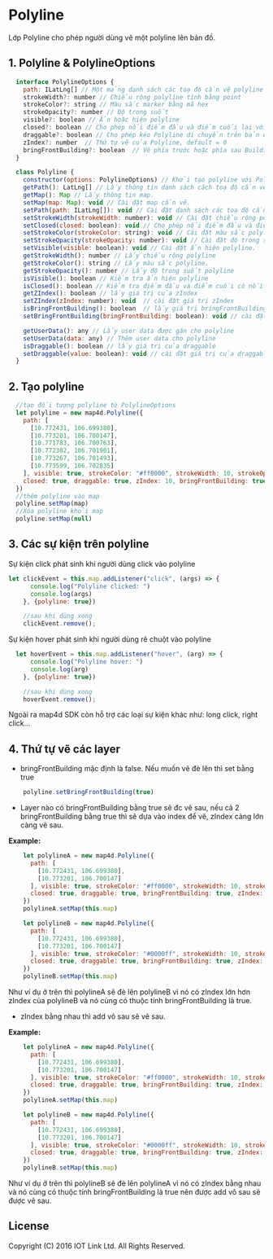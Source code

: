 # Polyline
Lớp Polyline cho phép người dùng vẽ một polyline lên bản đồ.

## 1. Polyline & PolylineOptions

```javascript
  interface PolylineOptions {
    path: ILatLng[] // Một mảng danh sách các toạ độ cần vẽ polyline lên map
    strokeWidth?: number // Chiều rộng polyline tính bằng point
    strokeColor?: string // Màu sắc marker bằng mã hex
    strokeOpacity?: number // Độ trong suốt
    visible?: boolean // Ẩn hoặc hiện polyline
    closed?: boolean // Cho phép nối điểm đầu và điểm cuối lại với nhau.
    draggable?: boolean // Cho phép kéo Polyline di chuyển trên bản đồ bằng chuột trái, default = false
    zIndex?: number  // Thứ tự vẽ của Polyline, default = 0
    bringFrontBuilding?: boolean  // Vẽ phía trước hoặc phía sau Building, default = false
  }

  class Polyline {
    constructor(options: PolylineOptions) // Khởi tạo polyline với PolylineOptions
    getPath(): LatLng[] // Lấy thông tin danh sách cách toạ độ cần vẽ polyline
    getMap(): Map // Lấy thông tin map.
    setMap(map: Map): void // Cài đặt map cần vẽ.
    setPath(path: ILatLng[]): void // Cài đặt danh sách các toạ độ cần vẽ.
    setStrokeWidth(strokeWidth: number): void // Cài đặt chiều rộng polyline.
    setClosed(closed: boolean): void // Cho phép nối điểm đầu và điểm cuối.
    setStrokeColor(strokeColor: string): void // Cài đặt màu sắc polyline.
    setStrokeOpacity(strokeOpacity: number): void // Cài đặt độ trong suốt cho polyline.
    setVisible(visible: boolean): void // Cài đặt ẩn hiện polyline.
    getStrokeWidth(): number // Lấy chiều rộng polyline
    getStrokeColor(): string // Lấy màu sắc polyline.
    getStrokeOpacity(): number // Lấy độ trong suốt polyline
    isVisible(): boolean // Kiểm tra ẩn hiện polyline
    isClosed(): boolean // Kiểm tra điểm đầu và điểm cuối có nối lại với nhau không ?
    getZIndex(): boolean // lấy giá trị của zIndex
    setZIndex(zIndex: number): void  // cài đặt giá trị zIndex
    isBringFrontBuilding(): boolean  // lấy giá trị bringFrontBuilding
    setBringFrontBuilding(bringFrontBuilding: boolean): void // cài đặt giá trị của bringFrontBuilding

	getUserData(): any // Lấy user data được gán cho polyline
    setUserData(data: any) // Thêm user data cho polyline
    isDraggable(): boolean // lấy giá trị của draggable
    setDraggable(value: boolean): void // cài đặt giá trị của draggable
  }
```


## 2. Tạo polyline

```javascript
  //tạo đối tượng polyline từ PolylineOptions
  let polyline = new map4d.Polyline({
    path: [
      [10.772431, 106.699380],
      [10.773201, 106.700147],
      [10.771783, 106.700763],
      [10.772302, 106.701901],
      [10.773267, 106.701493],
      [10.773599, 106.702835]
    ], visible: true, strokeColor: "#ff0000", strokeWidth: 10, strokeOpacity: 1.0,
    closed: true, draggable: true, zIndex: 10, bringFrontBuilding: true
  })
  //thêm polyline vào map    
  polyline.setMap(map)
  //Xóa polyline khỏi map
  polyline.setMap(null)
```

## 3. Các sự kiện trên polyline

Sự kiện click phát sinh khi người dùng click vào polyline

```javascript
let clickEvent = this.map.addListener("click", (args) => {
      console.log("Polyline clicked: ")
      console.log(args)
    }, {polyline: true})

    //sau khi dùng xong
    clickEvent.remove();
```

Sự kiện hover phát sinh khi người dùng rê chuột vào polyline

```javascript
  let hoverEvent = this.map.addListener("hover", (arg) => {
      console.log("Polyline hover: ")
      console.log(arg)
    }, {polyline: true})

    //sau khi dùng xong
    hoverEvent.remove();
```

Ngoài ra map4d SDK còn hỗ trợ các loại sự kiện khác như: long click, right click...

## 4. Thứ tự vẽ các layer

- bringFrontBuilding mặc định là false. Nếu muốn vẽ đè lên thì set bằng true
	
```javascript
	polyline.setBringFrontBuilding(true)
```

- Layer nào có bringFrontBuilding bằng true sẽ đc vẽ sau, nếu cả 2 bringFrontBuilding 
bằng true thì sẽ dựa vào index để vẽ, zIndex càng lớn càng vẽ sau.


**Example:**

```javascript
	let polylineA = new map4d.Polyline({
	  path: [
		[10.772431, 106.699380],
		[10.773201, 106.700147]
	  ], visible: true, strokeColor: "#ff0000", strokeWidth: 10, strokeOpacity: 1.0,
	  closed: true, draggable: true, bringFrontBuilding: true, zIndex: 10
	})
	polylineA.setMap(this.map)

	let polylineB = new map4d.Polyline({
	  path: [
		[10.772431, 106.699380],
		[10.773201, 106.700147]
	  ], visible: true, strokeColor: "#0000ff", strokeWidth: 10, strokeOpacity: 1.0,
	  closed: true, draggable: true, bringFrontBuilding: true, zIndex: 4
	})
	polylineB.setMap(this.map)
```
Như ví dụ ở trên thì polylineA sẽ đè lên polylineB vì nó có zIndex lớn hơn zIndex của polylineB và nó cùng có thuộc tính bringFrontBuilding là true.

- zIndex bằng nhau thì add vô sau sẽ vẽ sau.

**Example:**

```javascript
	let polylineA = new map4d.Polyline({
	  path: [
		[10.772431, 106.699380],
		[10.773201, 106.700147]
	  ], visible: true, strokeColor: "#ff0000", strokeWidth: 10, strokeOpacity: 1.0,
	  closed: true, draggable: true, bringFrontBuilding: true, zIndex: 1
	})
	polylineA.setMap(this.map)

	let polylineB = new map4d.Polyline({
	  path: [
		[10.772431, 106.699380],
		[10.773201, 106.700147]
	  ], visible: true, strokeColor: "#0000ff", strokeWidth: 10, strokeOpacity: 1.0,
	  closed: true, draggable: true, bringFrontBuilding: true, zIndex: 1
	})
	polylineB.setMap(this.map)
```
Như ví dụ ở trên thì polylineB sẽ đè lên polylineA vì nó có zIndex bằng nhau và nó cùng có thuộc tính bringFrontBuilding là true nên được add vô sau sẽ được vẽ sau.

 
License
-------

Copyright (C) 2016 IOT Link Ltd. All Rights Reserved.
